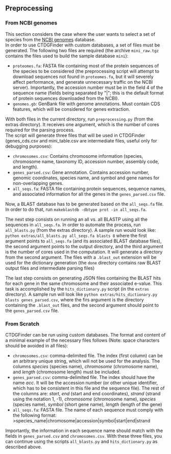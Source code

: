 ## Preprocessing
### From NCBI genomes
This section considers the case where the user wants to select a set of species from the [NCBI genomes](http://ftp.ncbi.nih.gov/genomes) database.  
In order to use CTDGFinder with custom databases, a set of files must be generated. The following two files are required (the archive `mini_raw.tgz` contains the files used to build the sample database `mini`):  

* `proteomes.fa`: FASTA file containing most of the protein sequences of the species to be considered (the preprocessing script will attempt to download sequences not found in `proteomes.fa`, but it will severely affect performance, and generate unnecessary traffic on the NCBI server). Importantly, the accession number must be in the field 4 of the sequence name (fields being separated by "|"; this is the default format of protein sequences downloaded from the NCBI). 
* `genomes.gb`: GenBank file with genome annotations. Must contain CDS features, which will be considered for genes extraction.  

With both files in the current directory, run `preprocessing.py` (from the extras directory). It receives one argument, which is the number of cores required for the parsing process.  
The script will generate three files that will be used in CTDGFinder (genes_cds.csv and mini_table.csv are intermediate files, useful only for debugging purposes):  

* `chromosomes.csv`: Contains chromosome information (species, chromosome name, taxonomy ID, accession number, assembly code, and length).
* `genes_parsed.csv`: Gene annotation. Contains accession number, genomic coordinates, species name, and symbol and gene names for non-overlapping genes.
* `all_seqs.fa`: FASTA file containing protein sequences, sequence names, and associated information for all the genes in the `genes_parsed.csv` file.

Now, a BLAST database has to be generated based on the `all_seqs.fa` file. In order to do that, run `makeblastdb -dbtype prot -in all_seqs.fa`.  

The next step consists on running an all vs. all BLASTP using all the sequences in `all_seqs.fa`. In order to automate the process, run `all_blasts.py` (from the extras directory). A sample run would look like: `python extras/all_blasts.py all_seqs.fa blasts 8` where the first argument points to `all_seqs.fa` (and its associated BLAST database files), the second argument points to the output directory, and the third argument is the number of cores used in the computation. It will generate a directory from the second argument. The files with a `.blast_out` extension will be used for the dictionary generation (the `done` directory contains raw BLAST output files and intermediate parsing files)

The last step consists on generating JSON files containing the BLAST hits for each gene in the same chromosome and their associated e-value. This task is accomplished by the `hits_dictionary.py` script (in the `extras` directory). A sample run will look like `python extras/hits_dictionary.py blasts genes_parsed.csv`, where the firs argument is the directory containing the `.blast_out` files, and the second argument should point to the `genes_parsed.csv` file.

### From Scratch
CTDGFinder can be run using custom databases. The format and content of a minimal example of the necessary files follows (Note: space characters should be avoided in all files):  

* `chromosomes.csv`: comma-delimited file. The index (first column) can be an arbitrary unique string, which will not be used for the analysis. The columns *species* (species name), *chromosome* (chromosome name), and *length* (chromosome length) must be included.
* `genes_parsed.csv`: comma-delimited file. The index should have the name *acc*. It will be the accession number (or other unique identifier, which has to be consistent in this file and the sequence file). The rest of the columns are: *start*, *end* (start and end coordinates), *strand* (strand using the notation 1, -1), *chromosome* (chromosome name), *species* (species name), *symbol* (short gene name), *length* (length of the gene)
* `all_seqs.fa`: FASTA file. The name of each sequence must comply with the following format: \>species_name|chromosome|accession|symbol|start|end|strand  

Importantly, the information in each sequence name should match with the fields in `genes_parsed.csv` and `chromosomes.csv`. With these three files, you can continue using the scripts `all_blasts.py` and `hits_dictionary.py` as described above. 
